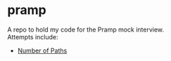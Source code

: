 # pramp
A repo to hold my code for the Pramp mock interview.<br/>
Attempts include:
- [Number of Paths](./Number%20of%20Paths/Number%20of%20Paths.ipynb)
